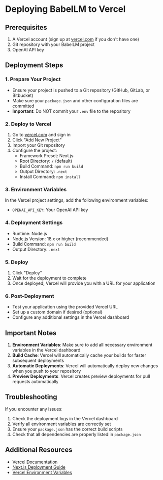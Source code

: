 # Deploying BabelLM to Vercel

## Prerequisites
1. A Vercel account (sign up at [vercel.com](https://vercel.com) if you don't have one)
2. Git repository with your BabelLM project
3. OpenAI API key

## Deployment Steps

### 1. Prepare Your Project
- Ensure your project is pushed to a Git repository (GitHub, GitLab, or Bitbucket)
- Make sure your `package.json` and other configuration files are committed
- **Important**: Do NOT commit your `.env` file to the repository

### 2. Deploy to Vercel
1. Go to [vercel.com](https://vercel.com) and sign in
2. Click "Add New Project"
3. Import your Git repository
4. Configure the project:
   - Framework Preset: Next.js
   - Root Directory: `/` (default)
   - Build Command: `npm run build`
   - Output Directory: `.next`
   - Install Command: `npm install`

### 3. Environment Variables
In the Vercel project settings, add the following environment variables:
- `OPENAI_API_KEY`: Your OpenAI API key

### 4. Deployment Settings
- Runtime: Node.js
- Node.js Version: 18.x or higher (recommended)
- Build Command: `npm run build`
- Output Directory: `.next`

### 5. Deploy
1. Click "Deploy"
2. Wait for the deployment to complete
3. Once deployed, Vercel will provide you with a URL for your application

### 6. Post-Deployment
- Test your application using the provided Vercel URL
- Set up a custom domain if desired (optional)
- Configure any additional settings in the Vercel dashboard

## Important Notes
1. **Environment Variables**: Make sure to add all necessary environment variables in the Vercel dashboard
2. **Build Cache**: Vercel will automatically cache your builds for faster subsequent deployments
3. **Automatic Deployments**: Vercel will automatically deploy new changes when you push to your repository
4. **Preview Deployments**: Vercel creates preview deployments for pull requests automatically

## Troubleshooting
If you encounter any issues:
1. Check the deployment logs in the Vercel dashboard
2. Verify all environment variables are correctly set
3. Ensure your `package.json` has the correct build scripts
4. Check that all dependencies are properly listed in `package.json`

## Additional Resources
- [Vercel Documentation](https://vercel.com/docs)
- [Next.js Deployment Guide](https://nextjs.org/docs/deployment)
- [Vercel Environment Variables](https://vercel.com/docs/projects/environment-variables) 